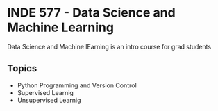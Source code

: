 # INDE 577 - Data Science and Machine Learning 

Data Science and Machine lEarning is an intro course for grad students 

## Topics 

* Python Programming and Version Control 
* Supervised Learnig 
* Unsupervised Learnig 
